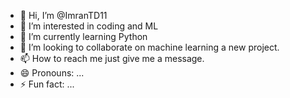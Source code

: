 - 👋 Hi, I’m @ImranTD11
- 👀 I’m interested in coding and ML 
- 🌱 I’m currently learning Python 
- 💞️ I’m looking to collaborate on machine learning a new project. 
- 📫 How to reach me just give me a message.
- 😄 Pronouns: ...
- ⚡ Fun fact: ...

<!---
ImranTD11/ImranTD11 is a ✨ special ✨ repository because its `README.md` (this file) appears on your GitHub profile.
You can click the Preview link to take a look at your changes.
--->

